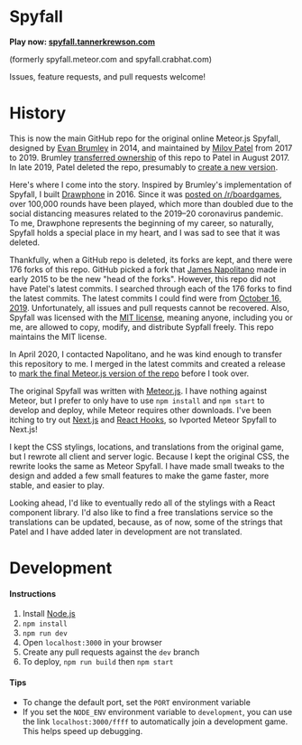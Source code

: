 # Spyfall

**Play now: [spyfall.tannerkrewson.com](https://spyfall.tannerkrewson.com/)**

(formerly spyfall.meteor.com and spyfall.crabhat.com)

Issues, feature requests, and pull requests welcome!

# History

This is now the main GitHub repo for the original online Meteor.js Spyfall, designed by [Evan Brumley](https://github.com/evanbrumley) in 2014, and maintained by [Milov Patel](https://github.com/mpcovcd) from 2017 to 2019. Brumley [transferred ownership](https://github.com/tannerkrewson/spyfall/commit/5d8def67f3106e6a6507795d2cd9c2d3f4b69143) of this repo to Patel in August 2017. In late 2019, Patel deleted the repo, presumably to [create a new version](https://www.reddit.com/r/forhire/comments/e4zn6r/hiring_online_freelance_create_new_site_with/).

Here's where I come into the story. Inspired by Brumley's implementation of Spyfall, I built [Drawphone](https://github.com/tannerkrewson/drawphone) in 2016. Since it was [posted on /r/boardgames](https://www.reddit.com/r/boardgames/comments/7lhj20/a_year_ago_i_was_wondering_why_there_were_no/), over 100,000 rounds have been played, which more than doubled due to the social distancing measures related to the 2019–20 coronavirus pandemic. To me, Drawphone represents the beginning of my career, so naturally, Spyfall holds a special place in my heart, and I was sad to see that it was deleted.

Thankfully, when a GitHub repo is deleted, its forks are kept, and there were 176 forks of this repo. GitHub picked a fork that [James Napolitano](https://github.com/jaimus21) made in early 2015 to be the new "head of the forks". However, this repo did not have Patel's latest commits. I searched through each of the 176 forks to find the latest commits. The latest commits I could find were from [October 16, 2019](https://github.com/tannerkrewson/spyfall/pull/1). Unfortunately, all issues and pull requests cannot be recovered. Also, Spyfall was licensed with the [MIT license](https://github.com/tannerkrewson/spyfall/blob/v1.0/LICENSE), meaning anyone, including you or me, are allowed to copy, modify, and distribute Sypfall freely. This repo maintains the MIT license.

In April 2020, I contacted Napolitano, and he was kind enough to transfer this repository to me. I merged in the latest commits and created a release to [mark the final Meteor.js version of the repo](https://github.com/tannerkrewson/spyfall/releases/tag/v1.0) before I took over.

The original Spyfall was written with [Meteor.js](https://github.com/meteor/meteor). I have nothing against Meteor, but I prefer to only have to use `npm install` and `npm start` to develop and deploy, while Meteor requires other downloads. I've been itching to try out [Next.js](https://github.com/zeit/next.js) and [React Hooks](https://reactjs.org/docs/hooks-intro.html), so Ivported Meteor Spyfall to Next.js!

I kept the CSS stylings, locations, and translations from the original game, but I rewrote all client and server logic. Because I kept the original CSS, the rewrite looks the same as Meteor Spyfall. I have made small tweaks to the design and added a few small features to make the game faster, more stable, and easier to play.

Looking ahead, I'd like to eventually redo all of the stylings with a React component library. I'd also like to find a free translations service so the translations can be updated, because, as of now, some of the strings that Patel and I have added later in development are not translated.

# Development

#### Instructions

1. Install [Node.js](https://nodejs.org/)
2. `npm install`
3. `npm run dev`
4. Open `localhost:3000` in your browser
5. Create any pull requests against the `dev` branch
6. To deploy, `npm run build` then `npm start`

#### Tips

- To change the default port, set the `PORT` environment variable
- If you set the `NODE_ENV` environment variable to `development`, you can use the link `localhost:3000/ffff` to automatically join a development game. This helps speed up debugging.
